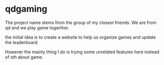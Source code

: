 # qdgaming
The project name stems from the group of my closest friends. We are from qd and we play game togerther.

the initial idea is to create a website to help us organize games and update the leaderboard.

However the mainly thing I do is trying some unrelated features here instead of sth about game.
